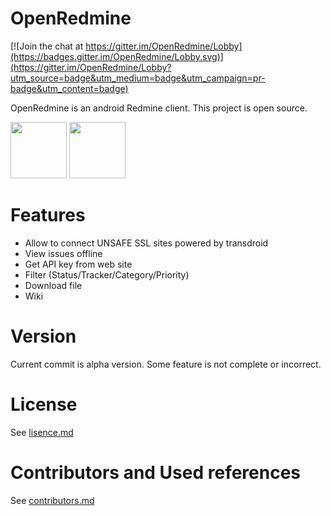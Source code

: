 OpenRedmine
===========

[![Join the chat at https://gitter.im/OpenRedmine/Lobby](https://badges.gitter.im/OpenRedmine/Lobby.svg)](https://gitter.im/OpenRedmine/Lobby?utm_source=badge&utm_medium=badge&utm_campaign=pr-badge&utm_content=badge)

OpenRedmine is an android Redmine client. This project is open source.

<a href="https://f-droid.org/repository/browse/?fdid=jp.redmine.redmineclient" target="_blank"><img src="https://f-droid.org/badge/get-it-on.png" height="90"/></a>
<a href="https://play.google.com/store/apps/details?id=jp.redmine.redmineclient" target="_blank">
<img src="https://play.google.com/intl/en_us/badges/images/generic/en-play-badge.png" height="90"/></a>

Features
==========
* Allow to connect UNSAFE SSL sites powered by transdroid
* View issues offline
* Get API key from web site
* Filter (Status/Tracker/Category/Priority)
* Download file
* Wiki

Version
==========
Current commit is alpha version.
Some feature is not complete or incorrect.

License
==========
See [lisence.md](OpenRedmine/src/main/res/raw/lisence.md)

Contributors and Used references
==========
See [contributors.md](OpenRedmine/src/main/res/raw/contributors.md)
